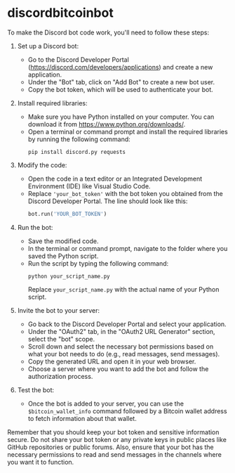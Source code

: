 # discordbitcoinbot
To make the Discord bot code work, you'll need to follow these steps:

1. Set up a Discord bot:
   - Go to the Discord Developer Portal (https://discord.com/developers/applications) and create a new application.
   - Under the "Bot" tab, click on "Add Bot" to create a new bot user.
   - Copy the bot token, which will be used to authenticate your bot.

2. Install required libraries:
   - Make sure you have Python installed on your computer. You can download it from https://www.python.org/downloads/.
   - Open a terminal or command prompt and install the required libraries by running the following command:
     ```
     pip install discord.py requests
     ```

3. Modify the code:
   - Open the code in a text editor or an Integrated Development Environment (IDE) like Visual Studio Code.
   - Replace `'your_bot_token'` with the bot token you obtained from the Discord Developer Portal. The line should look like this:
     ```python
     bot.run('YOUR_BOT_TOKEN')
     ```

4. Run the bot:
   - Save the modified code.
   - In the terminal or command prompt, navigate to the folder where you saved the Python script.
   - Run the script by typing the following command:
     ```
     python your_script_name.py
     ```
     Replace `your_script_name.py` with the actual name of your Python script.

5. Invite the bot to your server:
   - Go back to the Discord Developer Portal and select your application.
   - Under the "OAuth2" tab, in the "OAuth2 URL Generator" section, select the "bot" scope.
   - Scroll down and select the necessary bot permissions based on what your bot needs to do (e.g., read messages, send messages).
   - Copy the generated URL and open it in your web browser.
   - Choose a server where you want to add the bot and follow the authorization process.

6. Test the bot:
   - Once the bot is added to your server, you can use the `$bitcoin_wallet_info` command followed by a Bitcoin wallet address to fetch information about that wallet.

Remember that you should keep your bot token and sensitive information secure. Do not share your bot token or any private keys in public places like GitHub repositories or public forums. 
Also, ensure that your bot has the necessary permissions to read and send messages in the channels where you want it to function.
